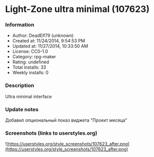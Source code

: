 # Light-Zone ultra minimal (107623)

### Information
- Author: DeadElf79 (unknown)
- Created at: 11/24/2014, 9:54:53 PM
- Updated at: 11/27/2014, 10:33:50 AM
- License: CC0-1.0
- Category: rpg-maker
- Rating: undefined
- Total installs: 33
- Weekly installs: 0


### Description
Ultra minimal interface

### Update notes
Добавил опциональный показ виджета "Проект месяца"

### Screenshots (links to userstyles.org)
![https://userstyles.org/style_screenshots/107623_after.png](https://userstyles.org/style_screenshots/107623_after.png)



